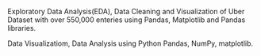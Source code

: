 
 Exploratory Data Analysis(EDA), Data Cleaning and Visualization of Uber Dataset with over 550,000 enteries using Pandas, Matplotlib and Pandas libraries.

Data Visualizatiom, Data Analysis using Python Pandas, NumPy, matplotlib.
